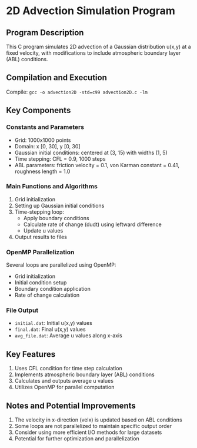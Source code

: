 # 2D Advection Simulation Program

## Program Description

This C program simulates 2D advection of a Gaussian distribution u(x,y) at a fixed velocity, with modifications to include atmospheric boundary layer (ABL) conditions.

## Compilation and Execution

Compile: `gcc -o advection2D -std=c99 advection2D.c -lm`

## Key Components

### Constants and Parameters

- Grid: 1000x1000 points
- Domain: x [0, 30], y [0, 30]
- Gaussian initial conditions: centered at (3, 15) with widths (1, 5)
- Time stepping: CFL = 0.9, 1000 steps
- ABL parameters: friction velocity = 0.1, von Karman constant = 0.41, roughness length = 1.0

### Main Functions and Algorithms

1. Grid initialization
2. Setting up Gaussian initial conditions
3. Time-stepping loop:
   - Apply boundary conditions
   - Calculate rate of change (dudt) using leftward difference
   - Update u values
4. Output results to files

### OpenMP Parallelization

Several loops are parallelized using OpenMP:
- Grid initialization
- Initial condition setup
- Boundary condition application
- Rate of change calculation

### File Output

- `initial.dat`: Initial u(x,y) values
- `final.dat`: Final u(x,y) values
- `avg_file.dat`: Average u values along x-axis

## Key Features

1. Uses CFL condition for time step calculation
2. Implements atmospheric boundary layer (ABL) conditions
3. Calculates and outputs average u values
4. Utilizes OpenMP for parallel computation

## Notes and Potential Improvements

1. The velocity in x-direction (velx) is updated based on ABL conditions
2. Some loops are not parallelized to maintain specific output order
3. Consider using more efficient I/O methods for large datasets
4. Potential for further optimization and parallelization

